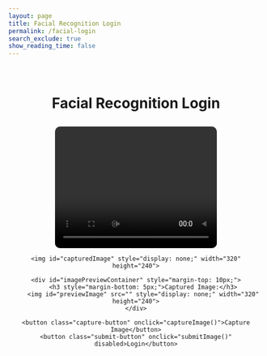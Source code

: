 ```yaml
---
layout: page
title: Facial Recognition Login
permalink: /facial-login
search_exclude: true
show_reading_time: false
---
```


<style>
    .login-container {
        display: flex;
        flex-direction: column;
        align-items: center;
        text-align: center;
        padding-top: 20px;
    }

    video, canvas {
        border-radius: 10px;
        margin-top: 10px;
    }

    .capture-button, .submit-button {
        margin-top: 10px;
        padding: 10px 20px;
        font-size: 1rem;
        cursor: pointer;
        border-radius: 5px;
        border: none;
        transition: 0.3s;
    }

    .capture-button {
        background-color: #007bff;
        color: white;
    }

    .submit-button {
        background-color: #28a745;
        color: white;
    }

    .capture-button:hover {
        background-color: #0056b3;
    }

    .submit-button:hover {
        background-color: #1e7e34;
    }

    video {
        transform: scaleX(-1); /* Mirror live preview */
    }

    #imagePreviewContainer img {
        box-shadow: 0 4px 10px rgba(0, 0, 0, 0.15);
        border: 2px solid #ccc;
        border-radius: 10px;
        margin-top: 10px;
    }
</style>

<div class="login-container">
    <h1>Facial Recognition Login</h1>
    <video id="video" width="320" height="240" autoplay></video>
    <canvas id="canvas" width="320" height="240" style="display: none;"></canvas>

    <img id="capturedImage" style="display: none;" width="320" height="240">

    <div id="imagePreviewContainer" style="margin-top: 10px;">
        <h3 style="margin-bottom: 5px;">Captured Image:</h3>
        <img id="previewImage" src="" style="display: none;" width="320" height="240">
    </div>

    <button class="capture-button" onclick="captureImage()">Capture Image</button>
    <button class="submit-button" onclick="submitImage()" disabled>Login</button>
</div>

<script type="module">
import { pythonURI } from '{{ site.baseurl }}/assets/js/api/config.js';

window.addEventListener('DOMContentLoaded', () => {
    const video = document.getElementById('video');
    const canvas = document.getElementById('canvas');
    const capturedImage = document.getElementById('capturedImage');
    const previewImage = document.getElementById('previewImage');
    const submitButton = document.querySelector('.submit-button');

    // Start webcam stream
    navigator.mediaDevices.getUserMedia({ video: true })
        .then(stream => {
            video.srcObject = stream;
        })
        .catch(err => {
            console.error("Camera access denied: ", err);
        });

    // Capture image from video and show preview
    function captureImage() {
        const context = canvas.getContext('2d');

        context.save();
        context.scale(-1, 1);
        context.drawImage(video, -canvas.width, 0, canvas.width, canvas.height);
        context.restore();

        const imageData = canvas.toDataURL('image/png');

        // Show preview images
        capturedImage.src = imageData;
        capturedImage.style.display = 'block';

        previewImage.src = imageData;
        previewImage.style.display = 'block';

        submitButton.disabled = false;
    }

    // Submit image to backend for facial authentication
    function submitImage() {
        const imageData = canvas.toDataURL('image/png');

        fetch(`${pythonURI}/facial/authenticate`, {
            method: 'POST',
            headers: {
                'Content-Type': 'application/json'
            },
            credentials: 'include',
            body: JSON.stringify({ image: imageData })
        })
        .then(response => response.json())
        .then(data => {
            if (data.success) {
                alert(`Welcome back, ${data.user.name || data.user.uid}!`);
                window.location.href = '/portfolio_2025/gamify'; // Redirect on success
            } else {
                alert('Face not recognized. Please try again.');
            }
        })
        .catch(error => {
            console.error('Error submitting image:', error);
            alert('Something went wrong. Please try again.');
        });
    }

    // Expose functions to global scope
    window.captureImage = captureImage;
    window.submitImage = submitImage;
});
</script>
